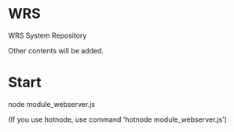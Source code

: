 WRS
===
WRS System Repository

Other contents will be added.

Start
===
node module_webserver.js

(If you use hotnode, use command 'hotnode module_webserver.js')
